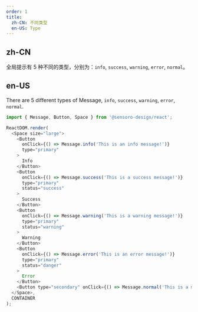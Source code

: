 ```yaml
---
order: 1
title:
  zh-CN: 不同类型
  en-US: Type
---
```


## zh-CN

全局提示有 5 种不同的类型，分别为：`info`, `success`, `warning`, `error`, `normal`。

## en-US

There are 5 different types of Message, `info`, `success`, `warning`, `error`, `normal`.

```js
import { Message, Button, Space } from '@sensoro-design/react';

ReactDOM.render(
  <Space size="large">
    <Button
      onClick={() => Message.info('This is an info message!')}
      type="primary"
    >
      Info
    </Button>
    <Button
      onClick={() => Message.success('This is a success message!')}
      type="primary"
      status="success"
    >
      Success
    </Button>
    <Button
      onClick={() => Message.warning('This is a warning message!')}
      type="primary"
      status="warning"
    >
      Warning
    </Button>
    <Button
      onClick={() => Message.error('This is an error message!')}
      type="primary"
      status="danger"
    >
      Error
    </Button>
    <Button type="secondary" onClick={() => Message.normal('This is a message!')}>Normal</Button>
  </Space>,
  CONTAINER
);
```

